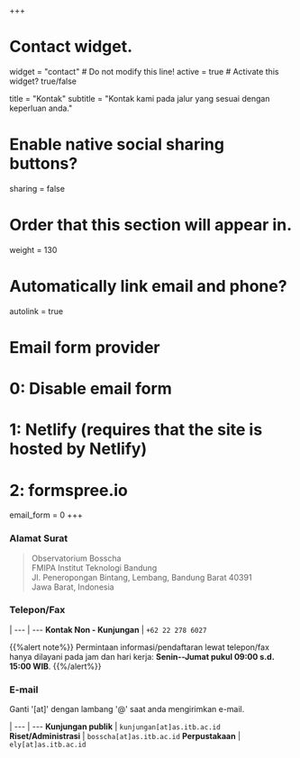+++
# Contact widget.
widget = "contact"  # Do not modify this line!
active = true  # Activate this widget? true/false

title = "Kontak"
subtitle = "Kontak kami pada jalur yang sesuai dengan keperluan anda."

# Enable native social sharing buttons?
sharing = false

# Order that this section will appear in.
weight = 130

# Automatically link email and phone?
autolink = true

# Email form provider
#   0: Disable email form
#   1: Netlify (requires that the site is hosted by Netlify)
#   2: formspree.io
email_form = 0
+++
### <i class="fas fa-envelope-open-text"></i> Alamat Surat

> Observatorium Bosscha <br>
FMIPA Institut Teknologi Bandung <br>
Jl. Peneropongan Bintang, Lembang, Bandung Barat 40391 <br>
Jawa Barat, Indonesia

### <i class="fas fa-phone"></i> Telepon/Fax

 | 
--- | ---
**Kontak Non - Kunjungan** | `+62 22 278 6027`
<!-- **Kontak Tim Pendidikan & Penjangkauan Publik** | `+62-xxx-xxx` -->

{{%alert note%}}
Permintaan informasi/pendaftaran lewat telepon/fax hanya dilayani pada jam dan hari kerja: **Senin--Jumat pukul 09:00 s.d. 15:00 WIB**.
{{%/alert%}}

<!-- * Kunjungan publik  : `+62 22 278 6001` -->


### <i class="fas fa-envelope"></i> E-mail
Ganti '[at]' dengan lambang '@' saat anda mengirimkan e-mail.
<!-- * Kunjungan publik  : `kunjungan@as.itb.ac.id`
* Riset/Administrasi    : `bosscha@as.itb.ac.id`
* Perpustakaan              : `ely@as.itb.ac.id` -->

 | 
--- | ---
**Kunjungan publik**  | `kunjungan[at]as.itb.ac.id`
**Riset/Administrasi**   | `bosscha[at]as.itb.ac.id`
**Perpustakaan**              | `ely[at]as.itb.ac.id`
<!-- **Tim Pendidikan & Penjangkauan Publik** | `tes@email.com` -->